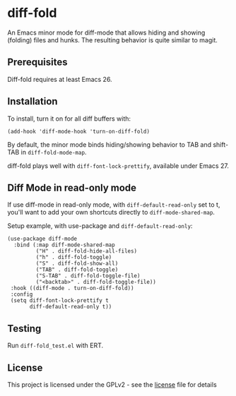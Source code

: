 # diff-fold

An Emacs minor mode for diff-mode that allows hiding and showing
(folding) files and hunks. The resulting behavior is quite similar to
magit.

## Prerequisites

Diff-fold requires at least Emacs 26.

## Installation

To install, turn it on for all diff buffers with:

```elisp
(add-hook 'diff-mode-hook 'turn-on-diff-fold)
```

By default, the minor mode binds hiding/showing behavior to TAB
and shift-TAB in `diff-fold-mode-map`.

diff-fold plays well with `diff-font-lock-prettify`, available under
Emacs 27.

## Diff Mode in read-only mode

If use diff-mode in read-only mode, with `diff-default-read-only` set
to t, you'll want to add your own shortcuts directly to
`diff-mode-shared-map`.

Setup example, with use-package and `diff-default-read-only`:

```elisp
(use-package diff-mode
  :bind (:map diff-mode-shared-map
         ("H" . diff-fold-hide-all-files)
         ("h" . diff-fold-toggle)
         ("S" . diff-fold-show-all)
         ("TAB" . diff-fold-toggle)
         ("S-TAB" . diff-fold-toggle-file)
         ("<backtab>" . diff-fold-toggle-file))
 :hook ((diff-mode . turn-on-diff-fold))
 :config
 (setq diff-font-lock-prettify t
       diff-default-read-only t))
```

## Testing

Run `diff-fold_test.el` with ERT.

## License

This project is licensed under the GPLv2 - see the [license](license) file for details
